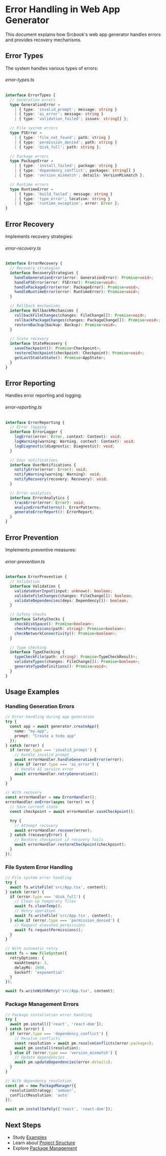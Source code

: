 <!-- srcbook:{"language":"typescript"} -->

# Error Handling in Web App Generator

This document explains how Srcbook's web app generator handles errors and provides recovery mechanisms.

## Error Types

The system handles various types of errors:

###### error-types.ts

```typescript
interface ErrorTypes {
  // Generation errors
  type GenerationError =
    | { type: 'invalid_prompt'; message: string }
    | { type: 'ai_error'; message: string }
    | { type: 'validation_failed'; issues: string[] };

  // File system errors
  type FSError =
    | { type: 'file_not_found'; path: string }
    | { type: 'permission_denied'; path: string }
    | { type: 'disk_full'; path: string };

  // Package errors
  type PackageError =
    | { type: 'install_failed'; package: string }
    | { type: 'dependency_conflict'; packages: string[] }
    | { type: 'version_mismatch'; details: VersionMismatch };

  // Runtime errors
  type RuntimeError =
    | { type: 'build_failed'; message: string }
    | { type: 'type_error'; location: string }
    | { type: 'runtime_exception'; error: Error };
}
```

## Error Recovery

Implements recovery strategies:

###### error-recovery.ts

```typescript
interface ErrorRecovery {
  // Recovery strategies
  interface RecoveryStrategies {
    handleGenerationError(error: GenerationError): Promise<void>;
    handleFSError(error: FSError): Promise<void>;
    handlePackageError(error: PackageError): Promise<void>;
    handleRuntimeError(error: RuntimeError): Promise<void>;
  }

  // Rollback mechanisms
  interface RollbackMechanisms {
    rollbackFileChanges(changes: FileChange[]): Promise<void>;
    rollbackPackageChanges(changes: PackageChange[]): Promise<void>;
    restoreBackup(backup: Backup): Promise<void>;
  }

  // State recovery
  interface StateRecovery {
    saveCheckpoint(): Promise<Checkpoint>;
    restoreCheckpoint(checkpoint: Checkpoint): Promise<void>;
    getLastStableState(): Promise<AppState>;
  }
}
```

## Error Reporting

Handles error reporting and logging:

###### error-reporting.ts

```typescript
interface ErrorReporting {
  // Error logging
  interface ErrorLogger {
    logError(error: Error, context: Context): void;
    logWarning(warning: Warning, context: Context): void;
    logDiagnostic(diagnostic: Diagnostic): void;
  }

  // User notifications
  interface UserNotifications {
    notifyError(error: Error): void;
    notifyWarning(warning: Warning): void;
    notifyRecovery(recovery: Recovery): void;
  }

  // Error analytics
  interface ErrorAnalytics {
    trackError(error: Error): void;
    analyzeErrorPatterns(): ErrorPatterns;
    generateErrorReport(): ErrorReport;
  }
}
```

## Error Prevention

Implements preventive measures:

###### error-prevention.ts

```typescript
interface ErrorPrevention {
  // Validation
  interface Validation {
    validateUserInput(input: unknown): boolean;
    validateFileChanges(changes: FileChange[]): boolean;
    validateDependencies(deps: Dependency[]): boolean;
  }

  // Safety checks
  interface SafetyChecks {
    checkDiskSpace(): Promise<boolean>;
    checkPermissions(path: string): Promise<boolean>;
    checkNetworkConnectivity(): Promise<boolean>;
  }

  // Type checking
  interface TypeChecking {
    typeCheckFile(path: string): Promise<TypeCheckResult>;
    validateTypes(changes: FileChange[]): Promise<boolean>;
    generateTypeDefinitions(): Promise<void>;
  }
}
```

## Usage Examples

### Handling Generation Errors

```typescript
// Error handling during app generation
try {
  const app = await generator.createApp({
    name: "my-app",
    prompt: "Create a todo app"
  });
} catch (error) {
  if (error.type === 'invalid_prompt') {
    // Handle invalid prompt
    await errorHandler.handleGenerationError(error);
  } else if (error.type === 'ai_error') {
    // Handle AI service error
    await errorHandler.retryGeneration();
  }
}

// With recovery
const errorHandler = new ErrorHandler();
errorHandler.onError(async (error) => {
  // Save current state
  const checkpoint = await errorHandler.saveCheckpoint();

  try {
    // Attempt recovery
    await errorHandler.recover(error);
  } catch (recoveryError) {
    // Restore checkpoint if recovery fails
    await errorHandler.restoreCheckpoint(checkpoint);
  }
});
```

### File System Error Handling

```typescript
// File system error handling
try {
  await fs.writeFile('src/App.tsx', content);
} catch (error) {
  if (error.type === 'disk_full') {
    // Clean up temporary files
    await fs.cleanTemp();
    // Retry operation
    await fs.writeFile('src/App.tsx', content);
  } else if (error.type === 'permission_denied') {
    // Request elevated permissions
    await fs.requestPermissions();
  }
}

// With automatic retry
const fs = new FileSystem({
  retryOptions: {
    maxAttempts: 3,
    delayMs: 1000,
    backoff: 'exponential'
  }
});

await fs.writeWithRetry('src/App.tsx', content);
```

### Package Management Errors

```typescript
// Package installation error handling
try {
  await pm.install(['react', 'react-dom']);
} catch (error) {
  if (error.type === 'dependency_conflict') {
    // Resolve conflicts
    const resolution = await pm.resolveConflicts(error.packages);
    await pm.install(resolution);
  } else if (error.type === 'version_mismatch') {
    // Update dependencies
    await pm.updateDependencies(error.details);
  }
}

// With dependency resolution
const pm = new PackageManager({
  resolutionStrategy: 'semver',
  conflictResolution: 'auto'
});

await pm.installSafely(['react', 'react-dom']);
```

## Next Steps

- Study [Examples](./examples.src.md)
- Learn about [Project Structure](./project-structure.src.md)
- Explore [Package Management](./package-management.src.md)